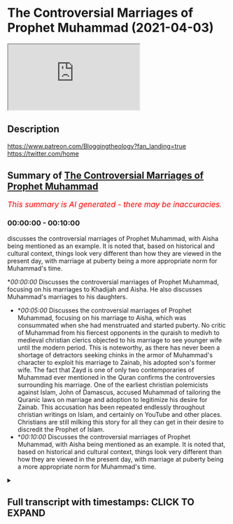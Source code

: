 # The Controversial Marriages of Prophet Muhammad (2021-04-03)

<iframe loading='lazy' src='https://www.youtube.com/embed/rVujj3YWdYU'></iframe>

## Description

https://www.patreon.com/Bloggingtheology?fan_landing=true
https://twitter.com/home

## Summary of [The Controversial Marriages of Prophet Muhammad](https://www.youtube.com/watch?v=rVujj3YWdYU)


*<span style="color:red; font-size:125%">This summary is AI generated - there may be inaccuracies</span>. [](/)*

### <a onclick="modifyYTiframeseektime('0')">00:00:00</a> - <a onclick="modifyYTiframeseektime('600')">00:10:00</a>

 discusses the controversial marriages of Prophet Muhammad, with Aisha being mentioned as an example. It is noted that, based on historical and cultural context, things look very different than how they are viewed in the present day, with marriage at puberty being a more appropriate norm for Muhammad's time.

**<a onclick="modifyYTiframeseektime('0')">00:00:00</a>* Discusses the controversial marriages of Prophet Muhammad, focusing on his marriages to Khadijah and Aisha. He also discusses Muhammad's marriages to his daughters.
* **<a onclick="modifyYTiframeseektime('300')">00:05:00</a>* Discusses the controversial marriages of Prophet Muhammad, focusing on his marriage to Aisha, which was consummated when she had menstruated and started puberty. No critic of Muhammad from his fiercest opponents in the quraish to medivh to medieval christian clerics objected to his marriage to see younger wife until the modern period. This is noteworthy, as there has never been a shortage of detractors seeking chinks in the armor of Muhammad's character to exploit his marriage to Zainab, his adopted son's former wife. The fact that Zayd is one of only two contemporaries of Muhammad ever mentioned in the Quran confirms the controversies surrounding his marriage. One of the earliest christian polemicists against Islam, John of Damascus, accused Muhammad of tailoring the Quranic laws on marriage and adoption to legitimize his desire for Zainab. This accusation has been repeated endlessly throughout christian writings on Islam, and certainly on YouTube and other places. Christians are still milking this story for all they can get in their desire to discredit the Prophet of Islam.
* **<a onclick="modifyYTiframeseektime('600')">00:10:00</a>* Discusses the controversial marriages of Prophet Muhammad, with Aisha being mentioned as an example. It is noted that, based on historical and cultural context, things look very different than how they are viewed in the present day, with marriage at puberty being a more appropriate norm for Muhammad's time.

<details><summary><h2>Full transcript with timestamps: CLICK TO EXPAND</h2></summary>

<a onclick="modifyYTiframeseektime('2')">0:00:02</a> Perhaps more than any other feature of the 
prophet Muhammad's life, his marriages have    
<a onclick="modifyYTiframeseektime('7')">0:00:07</a> proved controversial whether it be the marriage 
to Aisha at a very young age, or his polygamy,    
<a onclick="modifyYTiframeseektime('15')">0:00:15</a> he married so many wives or his marriage to Zainab 
um this had caused well quite some scandal in some    
<a onclick="modifyYTiframeseektime('23')">0:00:23</a> western particularly the last marriage to zainab 
has caused scandal almost from the very beginning    
<a onclick="modifyYTiframeseektime('29')">0:00:29</a> so i just wanted to um look at some expert opinion 
on this from the west from western scholarship and    
<a onclick="modifyYTiframeseektime('36')">0:00:36</a> i'm just wanted to read from this book called 
'Muhammed A Very Short Introduction, by Jonathan A    
<a onclick="modifyYTiframeseektime('42')">0:00:42</a> C Brown, and this Very Short Introduction is 
part of a series of books for anyone wanting    
<a onclick="modifyYTiframeseektime('48')">0:00:48</a> stimulating introductions to a new subject they're 
all written by experts chosen by Oxford University    
<a onclick="modifyYTiframeseektime('55')">0:00:55</a> Press and they published in more than 25 languages, 
and they cover everything from advertising,    
<a onclick="modifyYTiframeseektime('61')">0:01:01</a> african history, animal rights, anti-semitism, 
ethics, Galileo, galaxies - you name it they    
<a onclick="modifyYTiframeseektime('67')">0:01:07</a> cover it! Sociology, socialism, 
theology, United Nations, paganism, cancer,    
<a onclick="modifyYTiframeseektime('73')">0:01:13</a> the Vikings, witchcraft, you name it it's covered. 
So they picked a top expert to write this    
<a onclick="modifyYTiframeseektime('80')">0:01:20</a> uh little book on Muhammad, and I do recommend it 
it's superb and and Jonathan A    
<a onclick="modifyYTiframeseektime('87')">0:01:27</a> C Brown has written a section called 'Muhammad'S 
marriages in context', there's a very short section    
<a onclick="modifyYTiframeseektime('93')">0:01:33</a> i just wanted to share with you. Who is Jonathan 
AC Brown? He's a professor of Islamic studies    
<a onclick="modifyYTiframeseektime('99')">0:01:39</a> at Georgetown University in 
Washington DC. He's an American and he has     
<a onclick="modifyYTiframeseektime('107')">0:01:47</a> published in the fields of hadith (his PhD was in 
hadith), Islamic law, Sufism, Arabic lexical theory,    
<a onclick="modifyYTiframeseektime('116')">0:01:56</a> and pre-Islamic poetry. On the back it's got some 
rave reviews: John L. Esposito, who's a professor    
<a onclick="modifyYTiframeseektime('122')">0:02:02</a> at Georgetown University, an expert on Islam, 
says "This is a masterful treatment informed by    
<a onclick="modifyYTiframeseektime('129')">0:02:09</a> first-rate scholarship yet engaging, accessible, 
and distinctively different from previous books    
<a onclick="modifyYTiframeseektime('135')">0:02:15</a> on Muhammad." So what does Jonathan AC Brown 
have to tell us about Muhammad's marriages in    
<a onclick="modifyYTiframeseektime('143')">0:02:23</a> context? Well I think he shares, there's some 
quite interesting information to help really    
<a onclick="modifyYTiframeseektime('148')">0:02:28</a> contextualize this whole subject in a very helpful 
way so more than any other feature of Muhammad's    
<a onclick="modifyYTiframeseektime('155')">0:02:35</a> life his many marriages have consistently struck 
and bewildered western readers since the rise of    
<a onclick="modifyYTiframeseektime('162')">0:02:42</a> islam the prophet's polygamy and the chronic 
ruling that muslim men can marry up to four women    
<a onclick="modifyYTiframeseektime('169')">0:02:49</a> at a time the prophet was allowed more because 
it was believed that he would never mistreat    
<a onclick="modifyYTiframeseektime('175')">0:02:55</a> any of his wives created early on in medieval 
christendom an image of muhammad as lustful    
<a onclick="modifyYTiframeseektime('183')">0:03:03</a> prior to christianity however the near east 
from pharonic egypt to ancient mesopotamia    
<a onclick="modifyYTiframeseektime('190')">0:03:10</a> was a world in which political polygamy was not 
foreign at all for most men it would have been    
<a onclick="modifyYTiframeseektime('196')">0:03:16</a> too expensive but for rulers or men of great 
import it was an expectable tool of politics    
<a onclick="modifyYTiframeseektime('204')">0:03:24</a> and propagation perhaps the most famous example 
exemplar for harem politics that's not haram    
<a onclick="modifyYTiframeseektime('211')">0:03:31</a> but harem politics was king solomon whom the bible 
says had 700 wives and 300 concubines you can read    
<a onclick="modifyYTiframeseektime('220')">0:03:40</a> all about that in one kings chapter 11. among 
them was the daughter of the pharaoh of egypt    
<a onclick="modifyYTiframeseektime('226')">0:03:46</a> whom he had married to cement an alliance indeed 
looked at through a political lens muhammad's    
<a onclick="modifyYTiframeseektime('234')">0:03:54</a> marriages worked towards clear political goals 
his marriage to khadijah of course had predated    
<a onclick="modifyYTiframeseektime('242')">0:04:02</a> his prophethood and she remained 
his only wife until she died let    
<a onclick="modifyYTiframeseektime('248')">0:04:08</a> us look at whom the prophet married after 
that and to whom he married his daughters    
<a onclick="modifyYTiframeseektime('254')">0:04:14</a> muhammad married the daughters of abu bakr and 
umar and married his own daughters to uthman and    
<a onclick="modifyYTiframeseektime('261')">0:04:21</a> ali these four men were the first four rulers 
of the muslim state after the prophet's death    
<a onclick="modifyYTiframeseektime('269')">0:04:29</a> muhammad also married the daughter of abu sufyan 
as well as the sister of abbas's wife maymunna    
<a onclick="modifyYTiframeseektime('276')">0:04:36</a> who was also the aunt of khalid bin al-walid the 
great general abu sufyan's son muawiwa founded the    
<a onclick="modifyYTiframeseektime('285')">0:04:45</a> umayyad caliphate after ali's death in 660 ce 
and khalid was a leading general of the muslim    
<a onclick="modifyYTiframeseektime('293')">0:04:53</a> armies the prophet's marriages and those of 
his family thus helped to create the network    
<a onclick="modifyYTiframeseektime('300')">0:05:00</a> that provided the leadership of the muslim 
community in the century after muhammad's death    
<a onclick="modifyYTiframeseektime('307')">0:05:07</a> the prophet also entered into other politically 
potent marriages he were the daughter of the    
<a onclick="modifyYTiframeseektime('314')">0:05:14</a> jewish chief of khabar as well as numerous women 
from leading arab tribes the fact that we know    
<a onclick="modifyYTiframeseektime('322')">0:05:22</a> nothing more than the tribal identities of 
two of these women further demonstrate that    
<a onclick="modifyYTiframeseektime('328')">0:05:28</a> it was the political relationship that 
muhammad was fostering that mattered    
<a onclick="modifyYTiframeseektime('334')">0:05:34</a> there is nothing more controversial to the modern 
reader than muhammad's marriage to aisha who is    
<a onclick="modifyYTiframeseektime('340')">0:05:40</a> believed to have been between nine and ten years 
old when the marriage was consummated the most    
<a onclick="modifyYTiframeseektime('347')">0:05:47</a> reliable historical sources on this marriage 
are the sahih hadith collections of al-bukhari    
<a onclick="modifyYTiframeseektime('354')">0:05:54</a> and muslim interestingly no critic of muhammad 
from his fiercest opponents in the quraish    
<a onclick="modifyYTiframeseektime('362')">0:06:02</a> to medivh to medieval christian clerics objected 
to his marriage to see younger wife until    
<a onclick="modifyYTiframeseektime('369')">0:06:09</a> the modern period this is noteworthy since there 
has certainly never been a shortage of detractors    
<a onclick="modifyYTiframeseektime('377')">0:06:17</a> seeking chinks in the armor of muhammad's 
character to exploit his marriage to zainab    
<a onclick="modifyYTiframeseektime('385')">0:06:25</a> his adopted son's former wife which attracted 
criticism even during muhammad's own lifetime    
<a onclick="modifyYTiframeseektime('392')">0:06:32</a> the fact that zayd is one of only two 
contemporaries of muhammad ever mentioned    
<a onclick="modifyYTiframeseektime('397')">0:06:37</a> in the quran the other is abu lahab as well as 
the book's sizable passage on the zainab episode    
<a onclick="modifyYTiframeseektime('404')">0:06:44</a> testifies to the controversies 
surrounding muhammad's marriage to her    
<a onclick="modifyYTiframeseektime('409')">0:06:49</a> one of the earliest christian polemicists 
against islam john of damascus he died in 749    
<a onclick="modifyYTiframeseektime('417')">0:06:57</a> accused muhammad of tailoring the quranic laws 
on marriage and adoption to legitimize his desire    
<a onclick="modifyYTiframeseektime('425')">0:07:05</a> for zainab this accusation has been repeated 
endlessly throughout christian writings    
<a onclick="modifyYTiframeseektime('431')">0:07:11</a> on islam and certainly on youtube and other 
places christians are still milking this    
<a onclick="modifyYTiframeseektime('436')">0:07:16</a> story for all they can get in their desire to 
discredit the prophet of islam the 13th century    
<a onclick="modifyYTiframeseektime('443')">0:07:23</a> english historian matthew paris for example 
wrote in his great chronicle that muhammad had    
<a onclick="modifyYTiframeseektime('449')">0:07:29</a> pronounced polygamy permissible to cover up an 
affair with a servant presumably zade's wife    
<a onclick="modifyYTiframeseektime('458')">0:07:38</a> the reason that no pre-modern critics paid 
attention to the prophet marriage prophet's    
<a onclick="modifyYTiframeseektime('463')">0:07:43</a> marriage to a ten-year-old was because marrying 
girls considered underage today was commonplace    
<a onclick="modifyYTiframeseektime('471')">0:07:51</a> in the pre-modern world it was a common reality 
then under roman law the earliest permitted age    
<a onclick="modifyYTiframeseektime('478')">0:07:58</a> for marriage was 12. in the heyday of the roman 
empire that's the second century a.d by 14 a girl    
<a onclick="modifyYTiframeseektime('486')">0:08:06</a> was considered an adult whose primary purpose 
was marriage in many pre-modern law codes such    
<a onclick="modifyYTiframeseektime('494')">0:08:14</a> as the hebrew biblical law and the salic frankish 
law marriage age was not a question at all it was    
<a onclick="modifyYTiframeseektime('502')">0:08:22</a> assumed that when a girl reached puberty and was 
able to bear children she was ready for marriage    
<a onclick="modifyYTiframeseektime('509')">0:08:29</a> so basically the the biblical norm uh for marriage 
age of marriage was puberty whenever that might be    
<a onclick="modifyYTiframeseektime('517')">0:08:37</a> as a result we find that average 
marriage ages in the pre-modern world    
<a onclick="modifyYTiframeseektime('522')">0:08:42</a> were remarkably young surviving evidence from 
several centuries of imperial roman history    
<a onclick="modifyYTiframeseektime('530')">0:08:50</a> suggests that as many as eight percent married 
at ten or eleven that's one in ten in italy in    
<a onclick="modifyYTiframeseektime('538')">0:08:58</a> the thirteen hundreds and fourteen hundreds the 
average age for women was sixteen to seventeen    
<a onclick="modifyYTiframeseektime('544')">0:09:04</a> even in the 1861 census in england over 
350 women married under the age of 15    
<a onclick="modifyYTiframeseektime('552')">0:09:12</a> in just two counties that year according 
to both christian and muslim teachings    
<a onclick="modifyYTiframeseektime('558')">0:09:18</a> the virgin mary was not the mature maternal figure 
seen in artwork about the bible she was at most in    
<a onclick="modifyYTiframeseektime('566')">0:09:26</a> her mid-teens having only just begun menstruating 
and is reported to have been as young as 10 years    
<a onclick="modifyYTiframeseektime('574')">0:09:34</a> old muhammad's decision to consummate his marriage 
to a ten-year-old would have been based on the    
<a onclick="modifyYTiframeseektime('581')">0:09:41</a> same criteria as most pre-modern societies aisha's 
sexual maturity and readiness to bear a child    
<a onclick="modifyYTiframeseektime('591')">0:09:51</a> consummation of the marriage would have occurred 
when she had menstruated and started puberty as    
<a onclick="modifyYTiframeseektime('598')">0:09:58</a> the great muslim historian al tabari died 923 
reported at the time of her marriage contract    
<a onclick="modifyYTiframeseektime('606')">0:10:06</a> aisha was young and not capable of intercourse 
three or four years later however she was able    
<a onclick="modifyYTiframeseektime('615')">0:10:15</a> aisha herself would later remark that a girl 
can menstruate as young as nine and thus become    
<a onclick="modifyYTiframeseektime('623')">0:10:23</a> a woman so i think i'll end the quote there so 
that's absolutely fascinating i think when you    
<a onclick="modifyYTiframeseektime('630')">0:10:30</a> have a scholarly objective analysis of muhammad's 
marriages in their historical and cultural context    
<a onclick="modifyYTiframeseektime('638')">0:10:38</a> things look very very different than our local 
very recent historical obsession with uh related    
<a onclick="modifyYTiframeseektime('645')">0:10:45</a> issues like this so i think it's very very uh 
interesting and also the biblical norm as well uh    
<a onclick="modifyYTiframeseektime('651')">0:10:51</a> marriage at puberty uh which would have mohammed's 
own marriages would have fitted in quite neatly    
<a onclick="modifyYTiframeseektime('656')">0:10:56</a> with that paradigm as well so as i was saying i 
do uh recommend uh this book it is very short but    
<a onclick="modifyYTiframeseektime('662')">0:11:02</a> it's packed full of useful scholarly and uh first 
first-rate scholarship as it says on the back here    
<a onclick="modifyYTiframeseektime('669')">0:11:09</a> published by oxford university press it's quite 
cheap and have a look at the other items uh in    
<a onclick="modifyYTiframeseektime('674')">0:11:14</a> their series as well i've learnt a great deal on 
many other subjects uh from experts in the field    
<a onclick="modifyYTiframeseektime('679')">0:11:19</a> who produce these little booklets so there we go 
i hope you found that interesting until next time  
</details>
